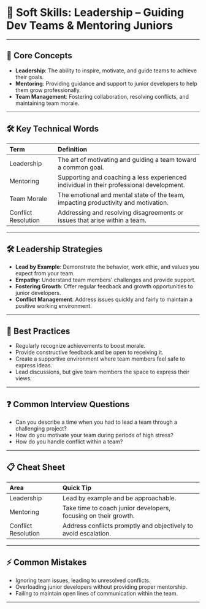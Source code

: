 # 🧠 Soft Skills: Leadership – Guiding Dev Teams & Mentoring Juniors

---

## 🔹 Core Concepts
- **Leadership**: The ability to inspire, motivate, and guide teams to achieve their goals.
- **Mentoring**: Providing guidance and support to junior developers to help them grow professionally.
- **Team Management**: Fostering collaboration, resolving conflicts, and maintaining team morale.

---

## 🛠️ Key Technical Words
| Term | Definition |
|:---|:---|
| Leadership | The art of motivating and guiding a team toward a common goal. |
| Mentoring | Supporting and coaching a less experienced individual in their professional development. |
| Team Morale | The emotional and mental state of the team, impacting productivity and motivation. |
| Conflict Resolution | Addressing and resolving disagreements or issues that arise within a team. |

---

## 🛠️ Leadership Strategies
- **Lead by Example**: Demonstrate the behavior, work ethic, and values you expect from your team.
- **Empathy**: Understand team members' challenges and provide support.
- **Fostering Growth**: Offer regular feedback and growth opportunities to junior developers.
- **Conflict Management**: Address issues quickly and fairly to maintain a positive working environment.

---

## 🎯 Best Practices
- Regularly recognize achievements to boost morale.
- Provide constructive feedback and be open to receiving it.
- Create a supportive environment where team members feel safe to express ideas.
- Lead discussions, but give team members the space to express their views.

---

## ❓ Common Interview Questions
- Can you describe a time when you had to lead a team through a challenging project?
- How do you motivate your team during periods of high stress?
- How do you handle conflict within a team?

---

## 📋 Cheat Sheet
| Area | Quick Tip |
|:---|:---|
| Leadership | Lead by example and be approachable. |
| Mentoring | Take time to coach junior developers, focusing on their growth. |
| Conflict Resolution | Address conflicts promptly and objectively to avoid escalation. |

---

## ⚡ Common Mistakes
- Ignoring team issues, leading to unresolved conflicts.
- Overloading junior developers without providing proper mentorship.
- Failing to maintain open lines of communication within the team.

---
